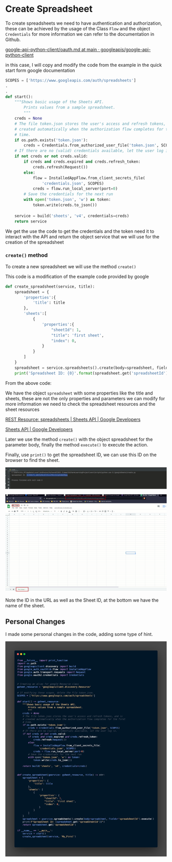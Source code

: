 # Create Spreadsheet

To create spreadsheets we need to have authentication and authorization, these can be achieved by the usage of the Class `Flow` and the object `Credentials` for more information we can refer to the documentation in Github. 

[google-api-python-client/oauth.md at main · googleapis/google-api-python-client](https://github.com/googleapis/google-api-python-client/blob/main/docs/oauth.md)

in this case, I will copy and modify the code from the example in the quick start form google documentation 

```python
SCOPES = ['https://www.googleapis.com/auth/spreadsheets']
.
.
def start():
    """Shows basic usage of the Sheets API.
        Prints values from a sample spreadsheet.
        """
    creds = None
    # The file token.json stores the user's access and refresh tokens, and is
    # created automatically when the authorization flow completes for the first
    # time.
    if os.path.exists('token.json'):
        creds = Credentials.from_authorized_user_file('token.json', SCOPES)
    # If there are no (valid) credentials available, let the user log in.
    if not creds or not creds.valid:
        if creds and creds.expired and creds.refresh_token:
            creds.refresh(Request())
        else:
            flow = InstalledAppFlow.from_client_secrets_file(
                'credentials.json', SCOPES)
            creds = flow.run_local_server(port=0)
        # Save the credentials for the next run
        with open('token.json', 'w') as token:
            token.write(creds.to_json())

    service = build('sheets', 'v4', credentials=creds)
    return service
```

We get the use the code to get the credentials and the token need it to interact with the API and return the object service that we will use for the creation of the spreadsheet

### `create()` method

To create a new spreadsheet we will use the method `create()`

This code is a modification of the example code provided by google

```python
def create_spreadsheet(service, title):
    spreadsheet = {
        'properties':{
            'title': title
        },
        'sheets':[
            {
                'properties':{
                    "sheetId": 1,
                    "title": 'first sheet',
                    "index": 0,
                }
            }
        ]
    }
    spreadsheet = service.spreadsheets().create(body=spreadsheet, fields='spreadsheetId').execute()
    print('Spreadsheet ID: {0}'.format(spreadsheet.get('spreadsheetId')))
```

From the above code:

We have the object `spreadsheet` with some properties like the title and sheets, these are not the only properties and parameters we can modify for more information we need to check the spreadsheet resources and the sheet resources

[REST Resource: spreadsheets | Sheets API | Google Developers](https://developers.google.com/sheets/api/reference/rest/v4/spreadsheets)

[Sheets API | Google Developers](https://developers.google.com/sheets/api/reference/rest/v4/spreadsheets/sheets#SheetProperties)

Later we use the method `create()` with the object spreadsheet for the parameter body, finally the method `execute()` to execute the action.

Finally, use `print()` to get the spreadsheet ID, we can use this ID on the browser to find the sheet.

![sheet.png](images/sheet.png)

![gsheet.png](images/gsheet.png)

Note the ID in the URL as well as the Sheet ID, at the bottom we have the name of the sheet.

## Personal Changes

I made some personal changes in the code, adding some type of hint. 

![gsheet.png](images/code.png)